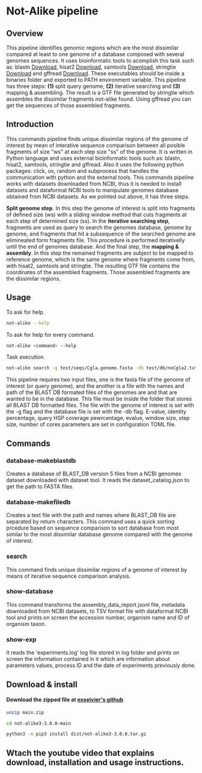 # Not-Alike pipeline

## Overview

This pipeline identifies genomic regions which are the most dissimilar compared at least to one genome of a database composed with several genomes sequences. It uses bioinformatic tools to acomplish this task such as: blastn [Download](https://ftp.ncbi.nlm.nih.gov/blast/executables/blast+/LATEST/), hisat2 [Download](https://daehwankimlab.github.io/hisat2/download/#version-hisat2-221), samtools [Download](https://www.htslib.org/download/), stringtie [Download](https://ccb.jhu.edu/software/stringtie/#install) and gffread [Download](https://github.com/gpertea/gffread). These executables should be inside a binaries folder and exported to PATH environment variable. This pipeline has three steps: **(1)** split query genome, **(2)** iterative searching and **(3)** mapping & assembling. The result is a GTF file generated by stringtie which assembles the dissimilar fragments not-alike found. Using gffread you can get the sequences of those assembled fragments.

## Introduction

This commands pipeline finds unique dissimilar regions of the genome of interest by mean of interative sequence comparison between all posible fragments of size "ws" at each step size "ss" of the genome. It is written in Python language and uses external bioinformatic tools such as: blastn, hisat2, samtools, stringtie and gffread. Also it uses the following python packages: click, os, random and subprocess that handles the communication with python and the external tools. This commands pipeline works with datasets downloaded from NCBI, thus it is needed to install datasets and dataformat NCBI tools to manipulate genomes database obtained from NCBI datasets. As we pointed out above, it has three steps.

**Split genome step**. In this step the genome of interest is split into fragments of defined size (ws) with a sliding window method that cuts fragments at each step of determined size (ss). In the **iterative searching step**, fragments are used as query to search the genomes database, genome by genome, and fragments that hit a subsequence of the searched genome are elimineated form fragments file. This procedure is performed iterativelly until the end of genomes database. And the final step, the **mapping & assembly**. In this step the remained fragments are subject to be mapped to reference genome, which is the same genome where fragments come from, with hisat2, samtools and stringtie. The resulting GTF file contains the coordinates of the assembled fragments. Those assembled fragments are the dissimilar regions.


## Usage

To ask for help.

```bash
not-alike --help
```

To ask for help for every command.

```bash
not-alike <command> --help
```

Task execution.

```bash
not-alike search -g test/seqs/Cgla.genome.fasta -db test/db/noCgla2.txt -c 'Leave a comment encolsed by single quotes' --config-file <file.toml>
```

This pipeline requires two input files, one is the fasta file of the genome of interest (or query genome), and the another is a file with the names and path of the BLAST DB formated files of the genomes are and that are wanted to be in the database. This file must be inside the folder that stores all BLAST DB formatted files. The file with the genome of interest is set with the -g flag and the database file is set with the -db flag. E-value, identity percentage, query HSP coverage pewrcentage, evalue, window size, step size, number of cores parameters are set in configuration TOML file.

## Commands

### database-makeblastdb

Creates a database of BLAST\_DB version 5 files from a NCBI genomes dataset downloaded with dataset tool. It reads the dataset\_catalog.json to get the path to FASTA files.

### database-makefiledb

Creates a text file with the path and names where BLAST\_DB file are separated by return characters. This command uses a quick sorting prcedure based on sequence comparison to sort database from most similar to the most dissimilar database genome compared with the genome of interest.

### search

This command finds unique dissimilar regions of a genome of interest by means of iterative sequence comparison analysis.

### show-database

This command transforms the assembly\_data\_report.jsonl file, metadata downloaded from NCBI datasets, to TSV format file with dataformat NCBI tool and prints on screen the accession number, organism name and ID of organism taxon.

### show-exp

It reads the 'experiments.log' log file stored in log folder and prints on screen the information contained in it which are information about parameters values, process ID and the date of experiments previously done.

## Download & install


#### Download the zipped file at [exseivier's github](https://www.github.com/exseivier/not-alike3-3.0.0)

```bash
unzip main.zip

cd not-alike3-3.0.0-main

python3 -m pip3 install dist/not-alike3-3.0.0.tar.gz
```

## Wtach the youtube video that explains download, installation and usage instructions.

